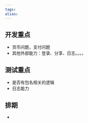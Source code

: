 ```yaml
---
tags: 
alias:
---
```


## 开发重点
- 货币问题，支付问题
- 其他外部能力：登录、分享、日志。。。。

## 测试重点
- 是否有包名相关的逻辑
- 日志能力

## 排期
- 
